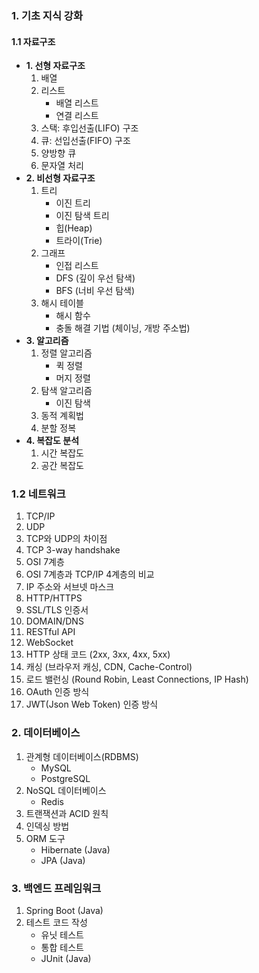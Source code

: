 ### **1. 기초 지식 강화**

#### 1.1 자료구조
- **1. 선형 자료구조**
    1. 배열
    2. 리스트
        - 배열 리스트
        - 연결 리스트
    3. 스택: 후입선출(LIFO) 구조
    4. 큐: 선입선출(FIFO) 구조
    5. 양방향 큐
    6. 문자열 처리
- **2. 비선형 자료구조**
    1. 트리
        - 이진 트리
        - 이진 탐색 트리
        - 힙(Heap)
        - 트라이(Trie)
    2. 그래프
        - 인접 리스트
        - DFS (깊이 우선 탐색)
        - BFS (너비 우선 탐색)
    3. 해시 테이블
        - 해시 함수
        - 충돌 해결 기법 (체이닝, 개방 주소법)
- **3. 알고리즘**
    1. 정렬 알고리즘
        - 퀵 정렬
        - 머지 정렬
    2. 탐색 알고리즘
        - 이진 탐색
    3. 동적 계획법
    4. 분할 정복
- **4. 복잡도 분석**
    1. 시간 복잡도
    2. 공간 복잡도

### **1.2 네트워크**
1. TCP/IP
2. UDP
3. TCP와 UDP의 차이점
4. TCP 3-way handshake
5. OSI 7계층
6. OSI 7계층과 TCP/IP 4계층의 비교
7. IP 주소와 서브넷 마스크
8. HTTP/HTTPS
9. SSL/TLS 인증서
10. DOMAIN/DNS
11. RESTful API
12. WebSocket
13. HTTP 상태 코드 (2xx, 3xx, 4xx, 5xx)
14. 캐싱 (브라우저 캐싱, CDN, Cache-Control)
15. 로드 밸런싱 (Round Robin, Least Connections, IP Hash)
16. OAuth 인증 방식
17. JWT(Json Web Token) 인증 방식

### **2. 데이터베이스**
1. 관계형 데이터베이스(RDBMS)
    - MySQL
    - PostgreSQL
2. NoSQL 데이터베이스
    - Redis
3. 트랜잭션과 ACID 원칙
4. 인덱싱 방법
5. ORM 도구
    - Hibernate (Java)
    - JPA (Java)
### **3. 백엔드 프레임워크**
1. Spring Boot (Java)
4. 테스트 코드 작성
    - 유닛 테스트
    - 통합 테스트
    - JUnit (Java)
